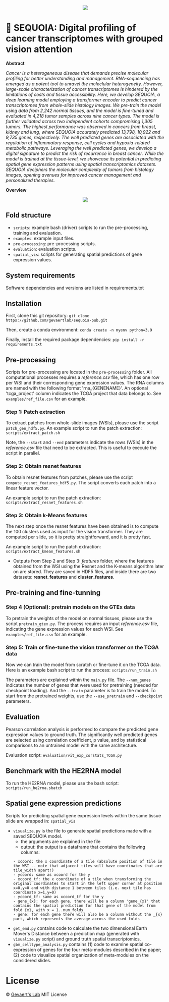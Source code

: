 <p align="center">
  <img src="https://github.com/gevaertlab/sequoia-pub/blob/master/images/seq-logo.png"/>
</p>


# :evergreen_tree: SEQUOIA: Digital profiling of cancer transcriptomes with grouped vision attention

**Abstract**

_Cancer is a heterogeneous disease that demands precise molecular profiling for better understanding and management. RNA-sequencing has emerged as a potent tool to unravel the moleclular heterogeneity. However, large-scale characterization of cancer transcriptomes is hindered by the limitations of costs and tissue accessibility. Here, we develop SEQUOIA, a deep learning model employing a transformer encoder to predict cancer transcriptomes from whole-slide histology images. We pre-train the model using data from 2,242 normal tissues, and the model is fine-tuned and evaluated in 4,218 tumor samples across nine cancer types. The model is further validated across two independent cohorts compromising 1,305 tumors. The highest performance was observed in cancers from breast, kidney and lung, where  SEQUOIA accurately predicted 13,798, 10,922 and 9,735 genes, respectively. The well predicted genes are associated with the regulation of inflammatory response, cell cycles and hypoxia-related metabolic pathways. Leveraging the well predicted genes, we develop a digital signature to predict the risk of recurrence in breast cancer. While the model is trained at the tissue-level, we showcase its potential in predicting spatial gene expression patterns using spatial transcriptomics datasets. SEQUOIA deciphers the molecular complexity of tumors from histology images, opening avenues for improved cancer management and personalized therapies._

**Overview**
<p align="center">
  <img src="https://github.com/gevaertlab/sequoia-pub/blob/master/images/overview2.png"/>
</p>

## Fold structure

- `scripts`: example bash (driver) scripts to run the pre-processing, training and evaluation.
- `examples`: example input files.
- `pre-processing`: pre-processing scripts.
- `evaluation`: evaluation scripts.
- `spatial_vis`: scripts for generating spatial predictions of gene expression values. 

## System requirements

Software dependencies and versions are listed in requirements.txt

## Installation

First, clone this git repository: `git clone https://github.com/gevaertlab/sequoia-pub.git`

Then, create a conda environment: `conda create -n myenv python=3.9`

Finally, install the required package dependencies: `pip install -r requirements.txt`

## Pre-processing

Scripts for pre-processing are located in the `pre-processing` folder. All computational processes requires a *reference.csv* file, which has one row per WSI and their corresponding gene expression values. The RNA columns are named with the following format 'rna_{GENENAME}'. An optional 'tcga_project' column indicates the TCGA project that data belongs to. See `examples/ref_file.csv` for an example. 

### Step 1: Patch extraction

To extract patches from whole-slide images (WSIs), please use the script `patch_gen_hdf5.py`. 
An example script to run the patch extraction: `scripts/extract_patch.sh`

Note, the ```--start``` and ```--end``` parameters indicate the rows (WSIs) in the *reference.csv* file that need to be extracted. This is useful to execute the script in parallel.

### Step 2: Obtain resnet features

To obtain resnet features from patches, please use the script `compute_resnet_features_hdf5.py`. The script converts each patch into a linear feature vector. 

An example script to run the patch extraction: `scripts/extract_resnet_features.sh`

### Step 3: Obtain k-Means features

The next step once the resnet features have been obtained is to compute the 100 clusters used as input for the vision transformer. They are computed per slide, so it is pretty straightforward, and it is pretty fast. 

An example script to run the patch extraction: `scripts/extract_kmean_features.sh`

- Outputs from Step 2 and Step 3:
*features* folder, where the features obtained from the WSI using the Resnet and the K-means algorithm later on are stored. They are saved in HDF5 files, and inside there are two datasets: **resnet_features** and **cluster_features**.

## Pre-training and fine-tunning

### Step 4 (Optional): pretrain models on the GTEx data

To pretrain the weights of the model on normal tissues, please use the script `pretrain_gtex.py`. The process requires an input  *reference.csv* file, indicating the gene expression values for each WSI. See `examples/ref_file.csv` for an example. 

### Step 5: Train or fine-tune the vision transformer on the TCGA data

Now we can train the model from scratch or fine-tune it on the TCGA data. Here is an example bash script to run the process: `scripts/run_train.sh`

The parameters are explained within the `main.py` file. The ```--num_genes``` indicates the number of genes that were used for pretraining (needed for checkpoint loading). And the ```--train``` parameter is to train the model. To start from the pretrained weights, use the ```--use_pretrain``` and ```--checkpoint``` parameters. 

## Evaluation

Pearson correlation analysis is performed to compare the predicted gene expression values to ground truth. The significantly well predicted genes are selected using correlation coefficient, p value, and by statistical comparisons to an untrained model with the same architecture.

Evaluation script: `evaluation/vit_exp_corstats_TCGA.py`

## Benchmark with the HE2RNA model

To run the HE2RNA model, please use the bash script: `scripts/run_he2rna.sbatch`

## Spatial gene expression predictions

Scripts for predicting spatial gene expression levels within the same tissue slide are wrapped in: `spatial_vis`

- ```visualize.py``` is the file to generate spatial predictions made with a saved SEQUOIA model. 
  - the arguments are explained in the file
  - output: the output is a dataframe that contains the following columns:
  ```
  - xcoord: the x coordinate of a tile (absolute position of tile in the WSI -- note that adjacent tiles will have coordinates that are tile_width apart!)
  - ycoord: same as xcoord for the y
  - xcoord_tf: the x coordinate of a tile when transforming the original coordinates to start in the left upper corner at position x=0,y=0 and with distance 1 between tiles (i.e. next tile has coordinate x=1,y=0)
  - ycoord_tf: same as xcoord_tf for the y
  - gene_{x}: for each gene, there will be a column 'gene_{x}' that contains the spatial prediction for that gene of the model from fold {x}, with x = 1..num_folds
  - gene: for each gene there will also be a column without the _{x} part, which represents the average across the used folds
  ```
- ```get_emd.py``` contains code to calculate the two dimensional Earth Mover's Distance between a prediction map (generated with ```visualize.py``` script) and ground truth spatial transcriptomics.
- ```gbm_celltype_analysis.py``` contains (1) code to examine spatial co-expression of genes for the four meta-modules described in the paper; (2) code to visualize spatial organization of meta-modules on the considered slides.


# License

&copy; [Gevaert's Lab](https://med.stanford.edu/gevaertlab.html) MIT License



